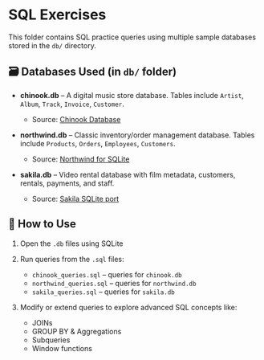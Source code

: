 # SQL Exercises

This folder contains SQL practice queries using multiple sample databases stored in the `db/` directory.

## 🗃️ Databases Used (in `db/` folder)

- **chinook.db** – A digital music store database. Tables include `Artist`, `Album`, `Track`, `Invoice`, `Customer`.
  - Source: [Chinook Database](https://www.timestored.com/data/sample/chinook.db)

- **northwind.db** – Classic inventory/order management database. Tables include `Products`, `Orders`, `Employees`, `Customers`.
  - Source: [Northwind for SQLite](https://www.timestored.com/data/sample/northwind_small.sqlite)

- **sakila.db** – Video rental database with film metadata, customers, rentals, payments, and staff.
  - Source: [Sakila SQLite port](https://www.timestored.com/data/sample/sakila.db)

## 📄 How to Use

1. Open the `.db` files using SQLite 

2. Run queries from the `.sql` files:
   - `chinook_queries.sql` – queries for `chinook.db`
   - `northwind_queries.sql` – queries for `northwind.db`
   - `sakila_queries.sql` – queries for `sakila.db`

3. Modify or extend queries to explore advanced SQL concepts like:
   - JOINs
   - GROUP BY & Aggregations
   - Subqueries
   - Window functions


